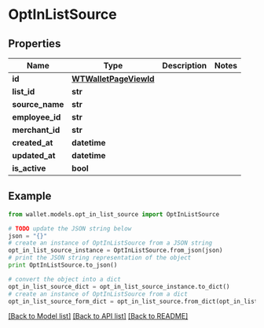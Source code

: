 # OptInListSource


## Properties

Name | Type | Description | Notes
------------ | ------------- | ------------- | -------------
**id** | [**WTWalletPageViewId**](WTWalletPageViewId.md) |  | 
**list_id** | **str** |  | 
**source_name** | **str** |  | 
**employee_id** | **str** |  | 
**merchant_id** | **str** |  | 
**created_at** | **datetime** |  | 
**updated_at** | **datetime** |  | 
**is_active** | **bool** |  | 

## Example

```python
from wallet.models.opt_in_list_source import OptInListSource

# TODO update the JSON string below
json = "{}"
# create an instance of OptInListSource from a JSON string
opt_in_list_source_instance = OptInListSource.from_json(json)
# print the JSON string representation of the object
print OptInListSource.to_json()

# convert the object into a dict
opt_in_list_source_dict = opt_in_list_source_instance.to_dict()
# create an instance of OptInListSource from a dict
opt_in_list_source_form_dict = opt_in_list_source.from_dict(opt_in_list_source_dict)
```
[[Back to Model list]](../README.md#documentation-for-models) [[Back to API list]](../README.md#documentation-for-api-endpoints) [[Back to README]](../README.md)


